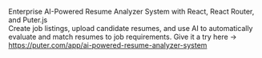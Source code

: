 Enterprise AI-Powered Resume Analyzer System with React, React Router, and Puter.js
<br>
Create job listings, upload candidate resumes, and use AI to automatically evaluate and match resumes to job requirements.
Give it a try here -> https://puter.com/app/ai-powered-resume-analyzer-system

